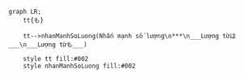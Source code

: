 ﻿```mermaid
graph LR;
	tt{も}

	tt-->nhanManhSoLuong(Nhấn mạnh số lượng\n***\n___Lượng từは___\n___Lượng từも___)

	style tt fill:#002
	style nhanManhSoLuong fill:#002
```